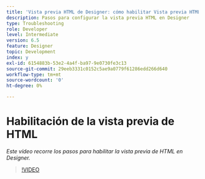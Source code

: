 ```yaml
---
title: 'Vista previa HTML de Designer: cómo habilitar Vista previa HTML'
description: Pasos para configurar la vista previa HTML en Designer
type: Troubleshooting
role: Developer
level: Intermediate
version: 6.5
feature: Designer
topic: Development
index: y
exl-id: 6154883b-53e2-4a4f-ba97-9e0730fe3c13
source-git-commit: 29eeb3331c0152c5ae9a0779f61286edd266d640
workflow-type: tm+mt
source-wordcount: '0'
ht-degree: 0%

---
```



# Habilitación de la vista previa de HTML

*Este vídeo recorre los pasos para habilitar la vista previa de HTML en Designer.*

>[!VIDEO](https://video.tv.adobe.com/v/335498?quality=9&learn=on)
